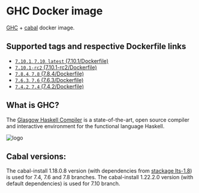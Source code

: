 # GHC Docker image

[GHC](https://www.haskell.org/ghc/) + [cabal](https://www.haskell.org/cabal/) docker image.

## Supported tags and respective Dockerfile links

- [`7.10.1`, `7.10`, `latest` (7.10.1/Dockerfile)](https://github.com/phadej/docker-ghc/blob/master/7.10.1/Dockerfile)
- [`7.10.1-rc2` (7.10.1-rc2/Dockerfile)](https://github.com/phadej/docker-ghc/blob/master/7.10.1-rc2/Dockerfile)
- [`7.8.4`, `7.8` (7.8.4/Dockerfile)](https://github.com/phadej/docker-ghc/blob/master/7.8.4/Dockerfile)
- [`7.6.3`, `7.6` (7.6.3/Dockerfile)](https://github.com/phadej/docker-ghc/blob/master/7.6.3/Dockerfile)
- [`7.4.2`, `7.4` (7.4.2/Dockerfile)](https://github.com/phadej/docker-ghc/blob/master/7.4.2/Dockerfile)

## What is GHC?

The [Glasgow Haskell Compiler](https://www.haskell.org/ghc/) is a state-of-the-art, open source compiler and interactive environment for the functional language Haskell.

![logo](https://raw.githubusercontent.com/phadej/docker-ghc/master/logo.png)

## Cabal versions:

The cabal-install 1.18.0.8 version (with dependencies from [stackage lts-1.8](http://www.stackage.org/snapshot/lts-1.8)) is used for 7.4, 7.6 and 7.8 branches.
The cabal-install 1.22.2.0 version (with default dependencies) is used for 7.10 branch.
